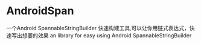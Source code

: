 # AndroidSpan
一个Android SpannableStringBuilder 快速构建工具,可以让你用链式表达式，快速写出想要的效果
an library for easy using Android SpannableStringBuilder
